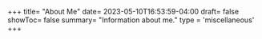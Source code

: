 +++
title= "About Me"
date= 2023-05-10T16:53:59-04:00
draft= false
showToc= false
summary= "Information about me."
type = 'miscellaneous'
+++
